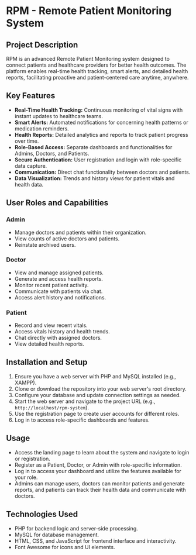 # RPM - Remote Patient Monitoring System

## Project Description
RPM is an advanced Remote Patient Monitoring system designed to connect patients and healthcare providers for better health outcomes. The platform enables real-time health tracking, smart alerts, and detailed health reports, facilitating proactive and patient-centered care anytime, anywhere.

## Key Features
- **Real-Time Health Tracking:** Continuous monitoring of vital signs with instant updates to healthcare teams.
- **Smart Alerts:** Automated notifications for concerning health patterns or medication reminders.
- **Health Reports:** Detailed analytics and reports to track patient progress over time.
- **Role-Based Access:** Separate dashboards and functionalities for Admins, Doctors, and Patients.
- **Secure Authentication:** User registration and login with role-specific data capture.
- **Communication:** Direct chat functionality between doctors and patients.
- **Data Visualization:** Trends and history views for patient vitals and health data.

## User Roles and Capabilities

### Admin
- Manage doctors and patients within their organization.
- View counts of active doctors and patients.
- Reinstate archived users.

### Doctor
- View and manage assigned patients.
- Generate and access health reports.
- Monitor recent patient activity.
- Communicate with patients via chat.
- Access alert history and notifications.

### Patient
- Record and view recent vitals.
- Access vitals history and health trends.
- Chat directly with assigned doctors.
- View detailed health reports.

## Installation and Setup
1. Ensure you have a web server with PHP and MySQL installed (e.g., XAMPP).
2. Clone or download the repository into your web server's root directory.
3. Configure your database and update connection settings as needed.
4. Start the web server and navigate to the project URL (e.g., `http://localhost/rpm-system`).
5. Use the registration page to create user accounts for different roles.
6. Log in to access role-specific dashboards and features.

## Usage
- Access the landing page to learn about the system and navigate to login or registration.
- Register as a Patient, Doctor, or Admin with role-specific information.
- Log in to access your dashboard and utilize the features available for your role.
- Admins can manage users, doctors can monitor patients and generate reports, and patients can track their health data and communicate with doctors.

## Technologies Used
- PHP for backend logic and server-side processing.
- MySQL for database management.
- HTML, CSS, and JavaScript for frontend interface and interactivity.
- Font Awesome for icons and UI elements.
